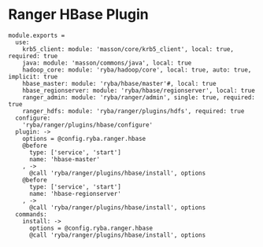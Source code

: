 # Ranger HBase Plugin

    module.exports =
      use:
        krb5_client: module: 'masson/core/krb5_client', local: true, required: true
        java: module: 'masson/commons/java', local: true
        hadoop_core: module: 'ryba/hadoop/core', local: true, auto: true, implicit: true
        hbase_master: module: 'ryba/hbase/master'#, local: true
        hbase_regionserver: module: 'ryba/hbase/regionserver', local: true
        ranger_admin: module: 'ryba/ranger/admin', single: true, required: true
        ranger_hdfs: module: 'ryba/ranger/plugins/hdfs', required: true
      configure:
        'ryba/ranger/plugins/hbase/configure'
      plugin: ->
        options = @config.ryba.ranger.hbase
        @before
          type: ['service', 'start']
          name: 'hbase-master'
        , ->
          @call 'ryba/ranger/plugins/hbase/install', options
        @before
          type: ['service', 'start']
          name: 'hbase-regionserver'
        , ->
          @call 'ryba/ranger/plugins/hbase/install', options
      commands:
        install: ->
          options = @config.ryba.ranger.hbase
          @call 'ryba/ranger/plugins/hbase/install', options
